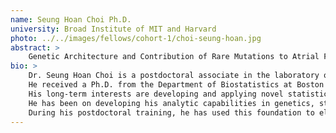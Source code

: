 ```yaml
---
name: Seung Hoan Choi Ph.D.
university: Broad Institute of MIT and Harvard
photo: ../../images/fellows/cohort-1/choi-seung-hoan.jpg
abstract: >
    Genetic Architecture and Contribution of Rare Mutations to Atrial Fibrillation Risk
bio: >
    Dr. Seung Hoan Choi is a postdoctoral associate in the laboratory of Dr. Patrick Ellinor in the Cardiovascular Disease Initiative at the Broad Institute.
    He received a Ph.D. from the Department of Biostatistics at Boston University with his focused research in statistical genetics.
    His long-term interests are developing and applying novel statistical methods to elucidate the genetic basis of complex diseases.
    He has been on developing his analytic capabilities in genetics, statistics, and large-scale data processing.
    During his postdoctoral training, he has used this foundation to elucidate the genetic basis of a common and complex human disease, atrial fibrillation.
---
```

